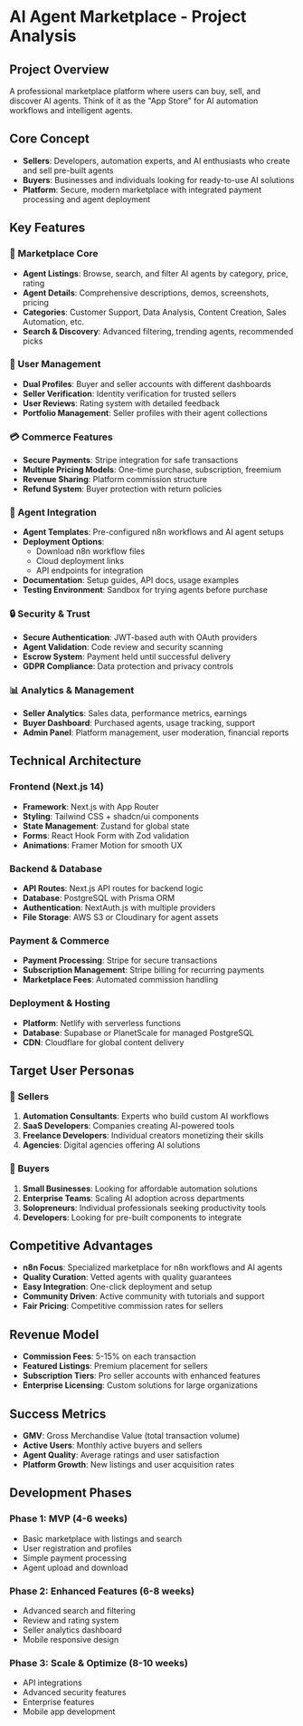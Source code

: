 # AI Agent Marketplace - Project Analysis

## Project Overview
A professional marketplace platform where users can buy, sell, and discover AI agents. Think of it as the "App Store" for AI automation workflows and intelligent agents.

## Core Concept
- **Sellers**: Developers, automation experts, and AI enthusiasts who create and sell pre-built agents
- **Buyers**: Businesses and individuals looking for ready-to-use AI solutions
- **Platform**: Secure, modern marketplace with integrated payment processing and agent deployment

## Key Features

### 🏪 Marketplace Core
- **Agent Listings**: Browse, search, and filter AI agents by category, price, rating
- **Agent Details**: Comprehensive descriptions, demos, screenshots, pricing
- **Categories**: Customer Support, Data Analysis, Content Creation, Sales Automation, etc.
- **Search & Discovery**: Advanced filtering, trending agents, recommended picks

### 👤 User Management
- **Dual Profiles**: Buyer and seller accounts with different dashboards
- **Seller Verification**: Identity verification for trusted sellers
- **User Reviews**: Rating system with detailed feedback
- **Portfolio Management**: Seller profiles with their agent collections

### 💳 Commerce Features
- **Secure Payments**: Stripe integration for safe transactions
- **Multiple Pricing Models**: One-time purchase, subscription, freemium
- **Revenue Sharing**: Platform commission structure
- **Refund System**: Buyer protection with return policies

### 🤖 Agent Integration
- **Agent Templates**: Pre-configured n8n workflows and AI agent setups
- **Deployment Options**:
  - Download n8n workflow files
  - Cloud deployment links
  - API endpoints for integration
- **Documentation**: Setup guides, API docs, usage examples
- **Testing Environment**: Sandbox for trying agents before purchase

### 🔒 Security & Trust
- **Secure Authentication**: JWT-based auth with OAuth providers
- **Agent Validation**: Code review and security scanning
- **Escrow System**: Payment held until successful delivery
- **GDPR Compliance**: Data protection and privacy controls

### 📊 Analytics & Management
- **Seller Analytics**: Sales data, performance metrics, earnings
- **Buyer Dashboard**: Purchased agents, usage tracking, support
- **Admin Panel**: Platform management, user moderation, financial reports

## Technical Architecture

### Frontend (Next.js 14)
- **Framework**: Next.js with App Router
- **Styling**: Tailwind CSS + shadcn/ui components
- **State Management**: Zustand for global state
- **Forms**: React Hook Form with Zod validation
- **Animations**: Framer Motion for smooth UX

### Backend & Database
- **API Routes**: Next.js API routes for backend logic
- **Database**: PostgreSQL with Prisma ORM
- **Authentication**: NextAuth.js with multiple providers
- **File Storage**: AWS S3 or Cloudinary for agent assets

### Payment & Commerce
- **Payment Processing**: Stripe for secure transactions
- **Subscription Management**: Stripe billing for recurring payments
- **Marketplace Fees**: Automated commission handling

### Deployment & Hosting
- **Platform**: Netlify with serverless functions
- **Database**: Supabase or PlanetScale for managed PostgreSQL
- **CDN**: Cloudflare for global content delivery

## Target User Personas

### 🎯 Sellers
1. **Automation Consultants**: Experts who build custom AI workflows
2. **SaaS Developers**: Companies creating AI-powered tools
3. **Freelance Developers**: Individual creators monetizing their skills
4. **Agencies**: Digital agencies offering AI solutions

### 🎯 Buyers
1. **Small Businesses**: Looking for affordable automation solutions
2. **Enterprise Teams**: Scaling AI adoption across departments
3. **Solopreneurs**: Individual professionals seeking productivity tools
4. **Developers**: Looking for pre-built components to integrate

## Competitive Advantages
- **n8n Focus**: Specialized marketplace for n8n workflows and AI agents
- **Quality Curation**: Vetted agents with quality guarantees
- **Easy Integration**: One-click deployment and setup
- **Community Driven**: Active community with tutorials and support
- **Fair Pricing**: Competitive commission rates for sellers

## Revenue Model
- **Commission Fees**: 5-15% on each transaction
- **Featured Listings**: Premium placement for sellers
- **Subscription Tiers**: Pro seller accounts with enhanced features
- **Enterprise Licensing**: Custom solutions for large organizations

## Success Metrics
- **GMV**: Gross Merchandise Value (total transaction volume)
- **Active Users**: Monthly active buyers and sellers
- **Agent Quality**: Average ratings and user satisfaction
- **Platform Growth**: New listings and user acquisition rates

## Development Phases

### Phase 1: MVP (4-6 weeks)
- Basic marketplace with listings and search
- User registration and profiles
- Simple payment processing
- Agent upload and download

### Phase 2: Enhanced Features (6-8 weeks)
- Advanced search and filtering
- Review and rating system
- Seller analytics dashboard
- Mobile responsive design

### Phase 3: Scale & Optimize (8-10 weeks)
- API integrations
- Advanced security features
- Enterprise features
- Mobile app development
